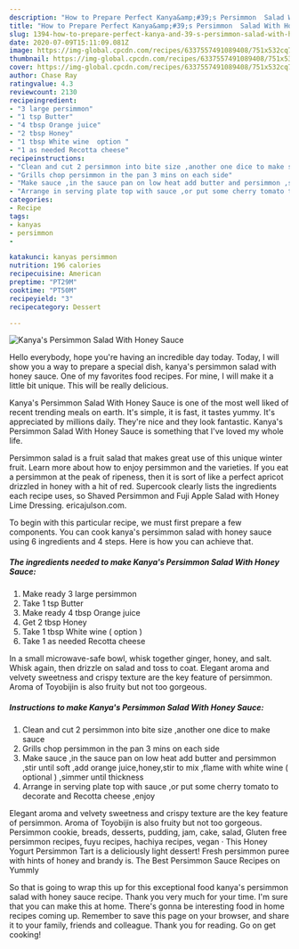 ```yaml
---
description: "How to Prepare Perfect Kanya&amp;#39;s Persimmon  Salad With Honey Sauce"
title: "How to Prepare Perfect Kanya&amp;#39;s Persimmon  Salad With Honey Sauce"
slug: 1394-how-to-prepare-perfect-kanya-and-39-s-persimmon-salad-with-honey-sauce
date: 2020-07-09T15:11:09.081Z
image: https://img-global.cpcdn.com/recipes/6337557491089408/751x532cq70/kanyas-persimmon-salad-with-honey-sauce-recipe-main-photo.jpg
thumbnail: https://img-global.cpcdn.com/recipes/6337557491089408/751x532cq70/kanyas-persimmon-salad-with-honey-sauce-recipe-main-photo.jpg
cover: https://img-global.cpcdn.com/recipes/6337557491089408/751x532cq70/kanyas-persimmon-salad-with-honey-sauce-recipe-main-photo.jpg
author: Chase Ray
ratingvalue: 4.3
reviewcount: 2130
recipeingredient:
- "3 large persimmon"
- "1 tsp Butter"
- "4 tbsp Orange juice"
- "2 tbsp Honey"
- "1 tbsp White wine  option "
- "1 as needed Recotta cheese"
recipeinstructions:
- "Clean and cut 2 persimmon into bite size ,another one dice to make sauce"
- "Grills chop persimmon in the pan 3 mins on each side"
- "Make sauce ,in the sauce pan on low heat add butter and persimmon ,stir until soft ,add orange juice,honey,stir to mix ,flame with white wine ( optional ) ,simmer until thickness"
- "Arrange in serving plate top with sauce ,or put some cherry tomato to decorate and Recotta cheese ,enjoy"
categories:
- Recipe
tags:
- kanyas
- persimmon
- 

katakunci: kanyas persimmon  
nutrition: 196 calories
recipecuisine: American
preptime: "PT29M"
cooktime: "PT50M"
recipeyield: "3"
recipecategory: Dessert

---
```



![Kanya&#39;s Persimmon  Salad With Honey Sauce](https://img-global.cpcdn.com/recipes/6337557491089408/751x532cq70/kanyas-persimmon-salad-with-honey-sauce-recipe-main-photo.jpg)

Hello everybody, hope you're having an incredible day today. Today, I will show you a way to prepare a special dish, kanya&#39;s persimmon  salad with honey sauce. One of my favorites food recipes. For mine, I will make it a little bit unique. This will be really delicious.

Kanya&#39;s Persimmon  Salad With Honey Sauce is one of the most well liked of recent trending meals on earth. It's simple, it is fast, it tastes yummy. It's appreciated by millions daily. They're nice and they look fantastic. Kanya&#39;s Persimmon  Salad With Honey Sauce is something that I've loved my whole life.

Persimmon salad is a fruit salad that makes great use of this unique winter fruit. Learn more about how to enjoy persimmon and the varieties. If you eat a persimmon at the peak of ripeness, then it is sort of like a perfect apricot drizzled in honey with a hit of red. Supercook clearly lists the ingredients each recipe uses, so Shaved Persimmon and Fuji Apple Salad with Honey Lime Dressing. ericajulson.com.


To begin with this particular recipe, we must first prepare a few components. You can cook kanya&#39;s persimmon  salad with honey sauce using 6 ingredients and 4 steps. Here is how you can achieve that.

<!--inarticleads1-->

##### The ingredients needed to make Kanya&#39;s Persimmon  Salad With Honey Sauce:

1. Make ready 3 large persimmon
1. Take 1 tsp Butter
1. Make ready 4 tbsp Orange juice
1. Get 2 tbsp Honey
1. Take 1 tbsp White wine ( option )
1. Take 1 as needed Recotta cheese


In a small microwave-safe bowl, whisk together ginger, honey, and salt. Whisk again, then drizzle on salad and toss to coat. Elegant aroma and velvety sweetness and crispy texture are the key feature of persimmon. Aroma of Toyobijin is also fruity but not too gorgeous. 

<!--inarticleads2-->

##### Instructions to make Kanya&#39;s Persimmon  Salad With Honey Sauce:

1. Clean and cut 2 persimmon into bite size ,another one dice to make sauce
1. Grills chop persimmon in the pan 3 mins on each side
1. Make sauce ,in the sauce pan on low heat add butter and persimmon ,stir until soft ,add orange juice,honey,stir to mix ,flame with white wine ( optional ) ,simmer until thickness
1. Arrange in serving plate top with sauce ,or put some cherry tomato to decorate and Recotta cheese ,enjoy


Elegant aroma and velvety sweetness and crispy texture are the key feature of persimmon. Aroma of Toyobijin is also fruity but not too gorgeous. Persimmon cookie, breads, desserts, pudding, jam, cake, salad, Gluten free persimmon recipes, fuyu recipes, hachiya recipes, vegan · This Honey Yogurt Persimmon Tart is a deliciously light dessert! Fresh persimmon puree with hints of honey and brandy is. The Best Persimmon Sauce Recipes on Yummly 

So that is going to wrap this up for this exceptional food kanya&#39;s persimmon  salad with honey sauce recipe. Thank you very much for your time. I'm sure that you can make this at home. There's gonna be interesting food in home recipes coming up. Remember to save this page on your browser, and share it to your family, friends and colleague. Thank you for reading. Go on get cooking!
